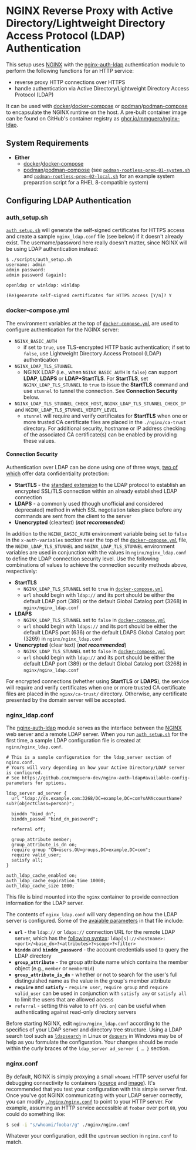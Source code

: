 # NGINX Reverse Proxy with Active Directory/Lightweight Directory Access Protocol (LDAP) Authentication

This setup uses [NGINX](https://www.nginx.com/) with the [nginx-auth-ldap](https://github.com/mmguero-dev/nginx-auth-ldap) authentication module to perform the following functions for an HTTP service:

* reverse proxy HTTP connections over HTTPS
* handle authentication via Active Directory/Lightweight Directory Access Protocol (LDAP)

It can be used with [docker](https://docs.docker.com/get-docker/)/[docker-compose](https://docs.docker.com/compose/install/) or [podman](https://podman.io/)/[podman-compose](https://github.com/containers/podman-compose) to encapsulate the NGINX runtime on the host. A pre-built container image can be found on GitHub's container registry as [ghcr.io/mmguero/nginx-ldap](https://github.com/mmguero/nginx-ldap/pkgs/container/nginx-ldap).

## System Requirements

* **Either**
    * [docker](https://docs.docker.com/get-docker/)/[docker-compose](https://docs.docker.com/compose/install/)
    * [podman](https://podman.io/getting-started/installation)/[podman-compose](https://raw.githubusercontent.com/containers/podman-compose/devel/podman_compose.py) (see [`podman-rootless-prep-01-system.sh`](scripts/podman-rootless-prep-01-system.sh) and [`podman-rootless-prep-02-local.sh`](scripts/podman-rootless-prep-02-local.sh) for an example system preparation script for a RHEL 8-compatible system)

## Configuring LDAP Authentication

### auth_setup.sh

 [`auth_setup.sh`](scripts/auth_setup.sh) will generate the self-signed certificates for HTTPS access and create a sample `nginx_ldap.conf` file (see below) if it doesn't already exist. The username/password here really doesn't matter, since NGINX will be using LDAP authentication instead:

```
$ ./scripts/auth_setup.sh 
username: admin
admin password: 
admin password (again): 

openldap or winldap: winldap

(Re)generate self-signed certificates for HTTPS access [Y/n]? Y
```

### docker-compose.yml

The environment variables at the top of [`docker-compose.yml`](./docker-compose.yml) are used to configure authentication for the NGINX server:

* `NGINX_BASIC_AUTH`
    * if set to `true`, use TLS-encrypted HTTP basic authentication; if set to `false`, use Lightweight Directory Access Protocol (LDAP) authentication
* `NGINX_LDAP_TLS_STUNNEL`
    * NGINX LDAP (i.e., when `NGINX_BASIC_AUTH` is `false`) can support **LDAP**, **LDAPS** or **LDAP+StartTLS**. For **StartTLS**, set `NGINX_LDAP_TLS_STUNNEL` to `true` to issue the **StartTLS** command and use `stunnel` to tunnel the connection. See **Connection Security** below.
* `NGINX_LDAP_TLS_STUNNEL_CHECK_HOST`, `NGINX_LDAP_TLS_STUNNEL_CHECK_IP` and `NGINX_LDAP_TLS_STUNNEL_VERIFY_LEVEL`
    * `stunnel` will require and verify certificates for **StartTLS** when one or more trusted CA certificate files are placed in the `./nginx/ca-trust` directory. For additional security, hostname or IP address checking of the associated CA certificate(s) can be enabled by providing these values.

#### Connection Security

Authentication over LDAP can be done using one of three ways, [two of which](https://docs.microsoft.com/en-us/openspecs/windows_protocols/ms-adts/8e73932f-70cf-46d6-88b1-8d9f86235e81) offer data confidentiality protection: 

* **StartTLS** - the [standard extension](https://tools.ietf.org/html/rfc2830) to the LDAP protocol to establish an encrypted SSL/TLS connection within an already established LDAP connection
* **LDAPS** - a commonly used (though unofficial and considered deprecated) method in which SSL negotiation takes place before any commands are sent from the client to the server
* **Unencrypted** (cleartext) (***not recommended***)

In addition to the `NGINX_BASIC_AUTH` environment variable being set to `false` in the `x-auth-variables` section near the top of the [`docker-compose.yml`](#DockerComposeYml) file, the `NGINX_LDAP_TLS_STUNNEL` and `NGINX_LDAP_TLS_STUNNEL` environment variables are used in conjunction with the values in `nginx/nginx_ldap.conf` to define the LDAP connection security level. Use the following combinations of values to achieve the connection security methods above, respectively:

* **StartTLS**
    - `NGINX_LDAP_TLS_STUNNEL` set to `true` in [`docker-compose.yml`](#DockerComposeYml)
    - `url` should begin with `ldap://` and its port should be either the default LDAP port (389) or the default Global Catalog port (3268) in `nginx/nginx_ldap.conf` 
* **LDAPS**
    - `NGINX_LDAP_TLS_STUNNEL` set to `false` in [`docker-compose.yml`](#DockerComposeYml)
    - `url` should begin with `ldaps://` and its port should be either the default LDAPS port (636) or the default LDAPS Global Catalog port (3269) in `nginx/nginx_ldap.conf` 
* **Unencrypted** (clear text) (***not recommended***)
    - `NGINX_LDAP_TLS_STUNNEL` set to `false` in [`docker-compose.yml`](#DockerComposeYml)
    - `url` should begin with `ldap://` and its port should be either the default LDAP port (389) or the default Global Catalog port (3268) in `nginx/nginx_ldap.conf` 

For encrypted connections (whether using **StartTLS** or **LDAPS**), the service will require and verify certificates when one or more trusted CA certificate files are placed in the `nginx/ca-trust/` directory. Otherwise, any certificate presented by the domain server will be accepted.

### nginx_ldap.conf

The [nginx-auth-ldap](https://github.com/mmguero-dev/nginx-auth-ldap) module serves as the interface between the [NGINX](https://nginx.org/) web server and a remote LDAP server. When you run [`auth_setup.sh`](scripts/auth_setup.sh) for the first time, a sample LDAP configuration file is created at `nginx/nginx_ldap.conf`. 

```
# This is a sample configuration for the ldap_server section of nginx.conf.
# Yours will vary depending on how your Active Directory/LDAP server is configured.
# See https://github.com/mmguero-dev/nginx-auth-ldap#available-config-parameters for options.

ldap_server ad_server {
  url "ldap://ds.example.com:3268/DC=example,DC=com?sAMAccountName?sub?(objectClass=person)";

  binddn "bind_dn";
  binddn_passwd "bind_dn_password";

  referral off;

  group_attribute member;
  group_attribute_is_dn on;
  require group "CN=users,OU=groups,DC=example,DC=com";
  require valid_user;
  satisfy all;
}

auth_ldap_cache_enabled on;
auth_ldap_cache_expiration_time 10000;
auth_ldap_cache_size 1000;
```

This file is bind mounted into the `nginx` container to provide connection information for the LDAP server.

The contents of `nginx_ldap.conf` will vary depending on how the LDAP server is configured. Some of the [avaiable parameters](https://github.com/mmguero-dev/nginx-auth-ldap#available-config-parameters) in that file include:

* **`url`** - the `ldap://` or `ldaps://` connection URL for the remote LDAP server, which has the [following syntax](https://www.ietf.org/rfc/rfc2255.txt): `ldap[s]://<hostname>:<port>/<base_dn>?<attributes>?<scope>?<filter>`
* **`binddn`** and **`binddn_password`** - the account credentials used to query the LDAP directory
* **`group_attribute`** - the group attribute name which contains the member object (e.g., `member` or `memberUid`)
* **`group_attribute_is_dn`** - whether or not to search for the user's full distinguished name as the value in the group's member attribute
* **`require`** and **`satisfy`** - `require user`, `require group` and `require valid_user` can be used in conjunction with `satisfy any` or `satisfy all` to limit the users that are allowed access
* `referral` - setting this value to `off` (vs. `on`) can be useful when authenticating against read-only directory servers

Before starting NGINX, edit `nginx/nginx_ldap.conf` according to the specifics of your LDAP server and directory tree structure. Using a LDAP search tool such as [`ldapsearch`](https://www.openldap.org/software/man.cgi?query=ldapsearch) in Linux or [`dsquery`](https://social.technet.microsoft.com/wiki/contents/articles/2195.active-directory-dsquery-commands.aspx) in Windows may be of help as you formulate the configuration. Your changes should be made within the curly braces of the `ldap_server ad_server { … }` section.

### nginx.conf

By default, NGINX is simply proxying a small `whoami` HTTP server useful for debugging connectivity to containers ([source](https://github.com/traefik/whoami) and [image](https://hub.docker.com/r/containous/whoami)). It's recommended that you test your configuration with this simple server first. Once you've got NGINX communicating with your LDAP server correctly, you can modify [`./nginx/nginx.conf`](./nginx/nginx.conf) to point to your HTTP server. For example, assuming an HTTP service accessible at `foobar` over port `80`, you could do something like:

```bash
$ sed -i "s/whoami/foobar/g" ./nginx/nginx.conf
```

Whatever your configuration, edit the `upstream` section in `nginx.conf` to match.

